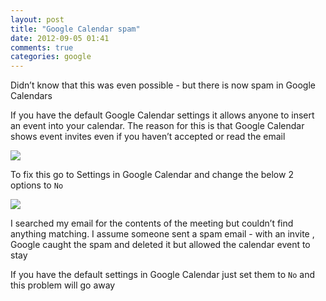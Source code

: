 ```yaml
---
layout: post
title: "Google Calendar spam"
date: 2012-09-05 01:41
comments: true
categories: google
---
```

Didn’t know that this was even possible - but there is now spam in Google Calendars

If you have the default Google Calendar settings it allows anyone to insert an event into your calendar. 
The reason for this is that Google Calendar shows event invites even if you haven’t accepted or read the email

![](http://i.minus.com/ixw1QuU9BRJgP.png)

To fix this go to Settings in Google Calendar and change the below 2 options to `No`

![](http://i.minus.com/iblsjtyHGrcZne.png)

I searched my email for the contents of the meeting but couldn’t find anything matching. 
I assume someone sent a spam email - with an invite , Google caught the spam and deleted it but allowed the calendar event to stay

If you have the default settings in Google Calendar just set them to `No` and this problem will go away

